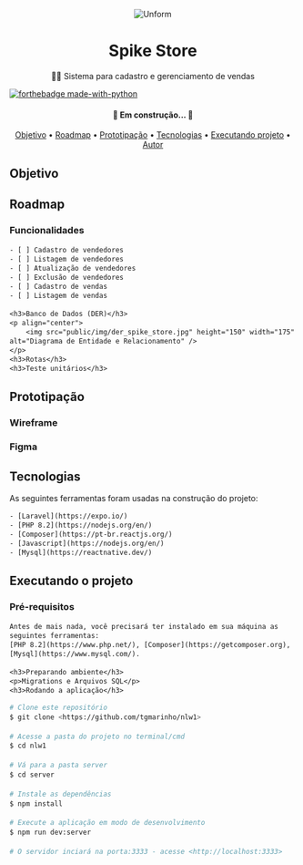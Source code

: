 <p align="center">
    <img src="https://storage.googleapis.com/golden-wind/unform/unform.svg" height="150" width="175" alt="Unform" />
</p>

<h1 align="center">Spike Store</h1>
<p align="center">🛒🌵 Sistema para cadastro e gerenciamento de vendas</p>

[![forthebadge made-with-python](http://ForTheBadge.com/images/badges/made-with-python.svg)](https://www.python.org/)

<h4 align="center"> 🚧  Em construção...  🚧</h4>

<p align="center">
    <a href="#objetivo">Objetivo</a> •
    <a href="#roadmap">Roadmap</a> •
    <a href="#prototipacao">Prototipação</a> •
    <a href="#tecnologias">Tecnologias</a> •
    <a href="#executando_projeto">Executando projeto</a> •
    <a href="#autor">Autor</a>
</p>

<div id="objetivo">
    <h2>Objetivo</h2>
    <p></p>
</div>
<div id="roadmap">
    <h2>Roadmap</h2>
    <h3>Funcionalidades</h3>

    - [ ] Cadastro de vendedores
    - [ ] Listagem de vendedores
    - [ ] Atualização de vendedores
    - [ ] Exclusão de vendedores
    - [ ] Cadastro de vendas
    - [ ] Listagem de vendas

    <h3>Banco de Dados (DER)</h3> 
    <p align="center">
        <img src="public/img/der_spike_store.jpg" height="150" width="175" alt="Diagrama de Entidade e Relacionamento" />
    </p>
    <h3>Rotas</h3>
    <h3>Teste unitários</h3>

</div>
<div id="prototipacao">
    <h2>Prototipação</h2>
    <h3>Wireframe</h3>
    <h3>Figma</h3>
</div>
<div id="tecnologias">
    <h2>Tecnologias</h2>
    As seguintes ferramentas foram usadas na construção do projeto:

    - [Laravel](https://expo.io/)
    - [PHP 8.2](https://nodejs.org/en/)
    - [Composer](https://pt-br.reactjs.org/)
    - [Javascript](https://nodejs.org/en/)
    - [Mysql](https://reactnative.dev/)

</div>
<div id="executando_projeto">
    <h2>Executando o projeto</h2>
    <h3>Pré-requisitos</h3>

    Antes de mais nada, você precisará ter instalado em sua máquina as seguintes ferramentas:
    [PHP 8.2](https://www.php.net/), [Composer](https://getcomposer.org), [Mysql](https://www.mysql.com/).

    <h3>Preparando ambiente</h3>
    <p>Migrations e Arquivos SQL</p>
    <h3>Rodando a aplicação</h3>

```bash
# Clone este repositório
$ git clone <https://github.com/tgmarinho/nlw1>

# Acesse a pasta do projeto no terminal/cmd
$ cd nlw1

# Vá para a pasta server
$ cd server

# Instale as dependências
$ npm install

# Execute a aplicação em modo de desenvolvimento
$ npm run dev:server

# O servidor inciará na porta:3333 - acesse <http://localhost:3333>
```
</div>
<div id="autor"></div>